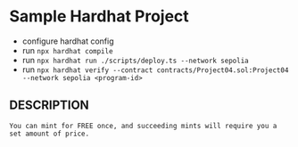 # Sample Hardhat Project

- configure hardhat config
- run `npx hardhat compile`
- run `npx hardhat run ./scripts/deploy.ts --network sepolia`
- run `npx hardhat verify --contract contracts/Project04.sol:Project04 --network sepolia <program-id>`

## DESCRIPTION

```
You can mint for FREE once, and succeeding mints will require you a set amount of price.
```